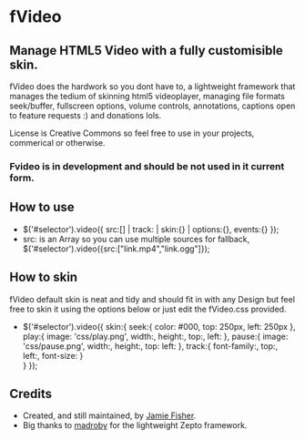 fVideo
=======

Manage HTML5 Video with a fully customisible skin.
--------------------------------------------------

fVideo does the hardwork so you dont have to, a lightweight framework that manages the tedium of 
skinning html5 videoplayer, managing file formats seek/buffer, fullscreen options, volume controls, annotations,
captions open to feature requests :)
and donations lols.

License is Creative Commons so feel free to use in your projects, commerical or otherwise.

### Fvideo is in development and should be not used in it current form.

## How to use

- $('#selector').video({ src:[] | track: | skin:{} | options:{}, events:{} });
- src: is an Array so you can use multiple sources for fallback, $('#selector').video({src:["link.mp4","link.ogg"]}); 
  

## How to skin

fVideo default skin is neat and tidy and should fit in with any Design but feel free to skin it using the options below
or just edit the fVideo.css provided.

- $('#selector').video({ 
						skin:{
							seek:{
								color: #000,
								top: 250px,
								left: 250px
							},
							play:{
								image: 'css/play.png',
								width:,
								height:,
								top:,
								left:
							},
							pause:{
								image: 'css/pause.png',
								width:,
								height:,
								top:
								left:
							},
							track:{
								font-family:,
								top:,
								left:,
								font-size:
							}	
						} 
					});


Credits
-------

- Created, and still maintained, by [Jamie Fisher](http://www.linkedin.com/profile/view?id=120787111&trk=tab_pro).
- Big thanks to [madroby](https://github.com/madrobby/zepto) for the lightweight Zepto framework.
